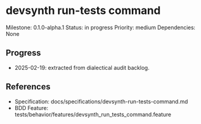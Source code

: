 # devsynth run-tests command
Milestone: 0.1.0-alpha.1
Status: in progress
Priority: medium
Dependencies: None

## Progress
- 2025-02-19: extracted from dialectical audit backlog.

## References
- Specification: docs/specifications/devsynth-run-tests-command.md
- BDD Feature: tests/behavior/features/devsynth_run_tests_command.feature
